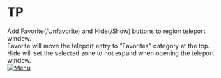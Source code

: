 # TP
Add Favorite(/Unfavorite) and Hide(/Show) buttons to region teleport window.  
Favorite will move the teleport entry to "Favorites" category at the top.  
Hide will set the selected zone to not expand when opening the teleport window.  
[![Menu](Menu.png "Menu")](https://raw.githubusercontent.com/SecretFox/TeleportThingy/master/Menu.png)